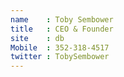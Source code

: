 ```yaml
---
name    : Toby Sembower
title   : CEO & Founder
site    : db
Mobile  : 352-318-4517
twitter : TobySembower
---
```

